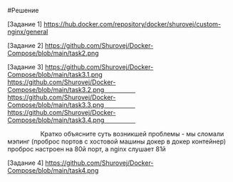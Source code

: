 #Решение

[Задание 1] https://hub.docker.com/repository/docker/shurovej/custom-nginx/general

[Задание 2] https://github.com/Shurovej/Docker-Compose/blob/main/task2.png

[Задание 3] https://github.com/Shurovej/Docker-Compose/blob/main/task3.1.png       
      https://github.com/Shurovej/Docker-Compose/blob/main/task3.2.png      
      https://github.com/Shurovej/Docker-Compose/blob/main/task3.3.png      
      https://github.com/Shurovej/Docker-Compose/blob/main/task3.4.png      
            
      Кратко объясните суть возникшей проблемы - мы сломали мэпинг (проброс портов с хостовой машины докер в докер контейнер) проброс настроен на 80й порт, а nginx слушает 81й

[Задание 4] https://github.com/Shurovej/Docker-Compose/blob/main/task4.png
